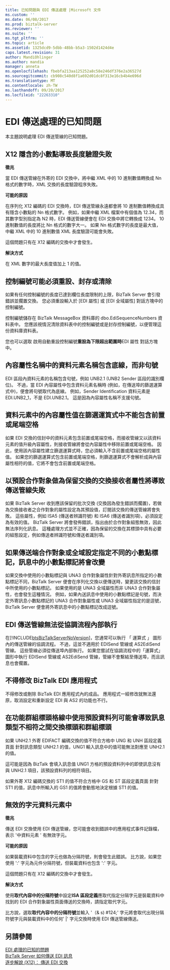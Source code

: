 ```yaml
---
title: 已知問題與 EDI 傳送處理 |Microsoft 文件
ms.custom: ''
ms.date: 06/08/2017
ms.prod: biztalk-server
ms.reviewer: ''
ms.suite: ''
ms.tgt_pltfrm: ''
ms.topic: article
ms.assetid: 1325dcd9-5dbb-48bb-b5a3-1502d1424d4e
caps.latest.revision: 31
author: MandiOhlinger
ms.author: mandia
manager: anneta
ms.openlocfilehash: fbebfa213aa125252a8c58e246df376e2a36527d
ms.sourcegitcommit: cb908c540d8f1a692d01dc8f313e16cb4b4e696d
ms.translationtype: MT
ms.contentlocale: zh-TW
ms.lasthandoff: 09/20/2017
ms.locfileid: "22263310"
---
```

# <a name="known-issues-with-edi-send-processing"></a>EDI 傳送處理的已知問題
本主題說明處理 EDI 傳送管線的已知問題。  
  
## <a name="x12-implied-decimal-point-causes-length-validation-to-fail"></a>X12 隱含的小數點導致長度驗證失敗  
 **徵兆**  
  
 當 EDI 傳送管線在外寄的 EDI 交換中，將中繼 XML 中的 10 進制數值轉換成 Nn 格式的數字時，XML 交換的長度驗證程序失敗。  
  
 **可能的原因**  
  
 在序列化 X12 編碼的 EDI 交換時，EDI 傳送管線永遠都會將 10 進制數值轉換成具有隱含小數點的 Nn 格式數字。 例如，如果中繼 XML 檔案中有個值為 12.34，而其數字型別指定為 N2 時，EDI 傳送管線便會在 EDI 交換中將它轉換成 1234。 10 進制數值的長度將比 Nn 格式的數字大一。 如果 Nn 格式數字的長度是最大值，中繼 XML 中的 10 進制數值 XML 長度驗證可能會失敗。  
  
 這個問題只有在 X12 編碼的交換中才會發生。  
  
 **解決方式**  
  
 在 XML 數字的最大長度值加上 1 的值。  
  
## <a name="control-numbers-may-need-to-be-reset-archived-or-purged"></a>控制編號可能必須重設、封存或清除  
 如果有任何控制編號的長度已達到欄位長度限制的上限，BizTalk Server 會引發錯誤並擱置交換。 您必須重設輸入於 [EDI 屬性] 或 [EDI 全域屬性] 對話方塊中的控制編號。  
  
 控制編號儲存在 BizTalk MessageBox 資料庫的 dbo.EdiSequenceNumbers 資料表中。 您應該視情況清除資料表中的控制編號或是封存控制編號，以便管理這份資料庫資料表。  
  
 您也可以選取 啟用自動重設控制編號**重設為下限超出範圍時**EDI 屬性 對話方塊中。  
  
## <a name="the-data-element-name-in-a-context-property-name-contains-an-underscore-not-a-period"></a>內容屬性名稱中的資料元素名稱包含底線，而非句號  
 EDI 區段內資料元素的名稱包含句號，例如 UNB2.1 (UNB2 Sender 區段的識別欄位)。 不過，當 EDI 內容屬性中包含資料元素名稱時 (例如，在傳送埠的篩選運算式中)，便會將句號取代為底線。 例如，Sender Identification 資料元素是 EDI.UNB2_1，不是 EDI.UNB2.1。 這是因為內容屬性名稱不支援句號。  
  
## <a name="context-property-values-from-data-elements-must-not-contain-leading-or-trailing-spaces-in-filter-expressions"></a>資料元素中的內容屬性值在篩選運筫式中不能包含前置或尾端空格  
 如果 EDI 交換的信封中的資料元素包含前置或尾端空格，而接收管線又以該資料元素的值升級內容屬性，則接收管線將會從內容屬性中移除前置或尾端空格。 因此，使用該內容屬性建立篩選運算式時，您必須輸入不含前置或尾端空格的屬性值。 如果您的篩選運算式包含前置或尾端空格，則篩選運算式不會解析成與內容屬性相符的值，它將不會包含前置或尾端空格。  
  
## <a name="default-party-as-interchange-receiver-properties-for-preserved-interchange-will-cause-the-send-pipeline-to-fail"></a>以預設合作對象做為保留交換的交換接收者屬性將導致傳送管線失敗  
 如果 BizTalk Server 收到應該保留的批次交換 (交換因為發生錯誤而擱置)，若做為交換接收者之合作對象的屬性設定為其預設值，訂閱該交換的傳送管線將會失敗。 這些屬性，例如 ISA5 (傳送者辨識符號) 和 ISA6 (傳送者識別項)，必須設定為有效的值。 BizTalk Server 將會發佈錯誤，指出由於合作對象組態無效，因此無法序列化訊息。 這種處理方式並不正確，因為保留的交換在其標頭中具有必要的組態設定，例如傳送者辨識符號和傳送者識別項。  
  
## <a name="the-decimal-notation-in-a-message-will-be-changed-if-the-send-side-party-or-global-setting-specifies-a-different-decimal-notation"></a>如果傳送端合作對象或全域設定指定不同的小數點標記，訊息中的小數點標記將會改變  
 如果交換中使用的小數點標記與 UNA3 合作對象屬性針對外寄訊息所指定的小數點標記不同，BizTalk Server 便會在序列化交換以便傳送時，變更該交換的信封中所使用的小數點標記。 如果使用的是 UNA3 全域屬性而非 UNA3 合作對象屬性，也會發生這種情況。 例如，如果內送訊息中使用的小數點標記是句號，而決定外寄訊息小數點標記的 UNA3 合作對象屬性或 UNA3 全域屬性指定的是逗號，BizTalk Server 便會將外寄訊息中的小數點標記改成逗號。  
  
## <a name="edi-send-pipelines-cannot-be-executed-from-within-an-orchestration"></a>EDI 傳送管線無法從協調流程內部執行  
 在[!INCLUDE[btsBizTalkServerNoVersion](../includes/btsbiztalkservernoversion-md.md)]，您通常可以執行 「 運算式 」 圖形內的傳送管線的協調流程。 不過，這並不適用於 EDISend 管線或 AS2EdiSend 管線。 這些管線必須從傳送埠內部執行。 如果您嘗試在協調流程中的「運算式」圖形中執行 EDISend 管線或 AS2EdiSend 管線，管線不會繫結至傳送埠，而且訊息也會擱置。  
  
## <a name="biztalk-edi-application-must-not-be-modified"></a>不得修改 BizTalk EDI 應用程式  
 不得修改或刪除 BizTalk EDI 應用程式內的成品。 應用程式一經修改就無法還原，取消設定和重新設定 EDI 與 AS2 的功能也不行。  
  
## <a name="using-the-default-row-in-the-functional-group-header-grid-can-result-in-a-message-type-mismatch-between-the-interchange-header-and-the-group-header"></a>在功能群組標頭格線中使用預設資料列可能會導致訊息類型不相符之間交換標頭和群組標頭  
 如果 UNH2.1 外寄 EDIFACT 編碼交換的值不符合方格中 UNG 和 UNH 區段定義頁面 針對訊息類型 UNH2.1 的值，UNG1 輸入訊息中的值可能無法對應至 UNH2.1 的值。  
  
 這可能是因為 BizTalk 會填入訊息值 UNG1 方格的預設資料列中的即使訊息沒有與 UNH2.1 項目，該預設資料列的相符項目。  
  
 如果外寄 X12 編碼交換的 ST1 的值不符合方格中 GS 和 ST 區段定義頁面 針對 ST1 的值，訊息中所輸入的 GS1 的值將會動態地決定根據 ST1 的值。  
  
## <a name="invalid-character-in-data-element"></a>無效的字元資料元素中  
 **徵兆**  
  
 傳送 EDI 交換使用 EDI 傳送管線，您可能會收到錯誤中的應用程式事件記錄檔，表示 '中資料元素 ' 有無效字元。  
  
 **可能的原因**  
  
 如果裝載資料中包含的字元也做為分隔符號，則會發生此錯誤。 比方說，如果您使用 ':' 字元為元件分隔符號，但裝載資料也包含 ':' 字元。  
  
 這個問題只有在 X12 編碼的交換中才會發生。  
  
 **解決方式**  
  
 使用**取代內容中的分隔符號**中設定**ISA 區段定義**應取代指定分隔字元是裝載資料中找到的 EDI 合作對象屬性頁面傳送的交換時，請指定取代字元。  
  
 比方說，選取**取代內容中的分隔符號**並輸入 '（& s) #124;' 字元將會取代出現分隔符號字元與裝載資料中的任何' &#124;' 字元交換時使用 EDI 傳送管線傳送。  
  
## <a name="see-also"></a>另請參閱  
 [EDI 處理的已知的問題](../core/known-issues-with-edi-processing.md)   
 [BizTalk Server 如何傳送 EDI 訊息](../core/how-biztalk-server-sends-edi-messages.md)   
 [逐步解說 (X12)： 傳送 EDI 交換](../core/walkthrough-x12-sending-edi-interchanges.md)